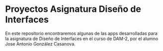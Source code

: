 # Proyectos Asignatura Diseño de Interfaces

En este repositorio encontraremos algunas de las apps desarrolladas para la asignatura de Diseño de Interfaces en el curso de DAM-2, por el alumno Jose Antonio González Casanova.
